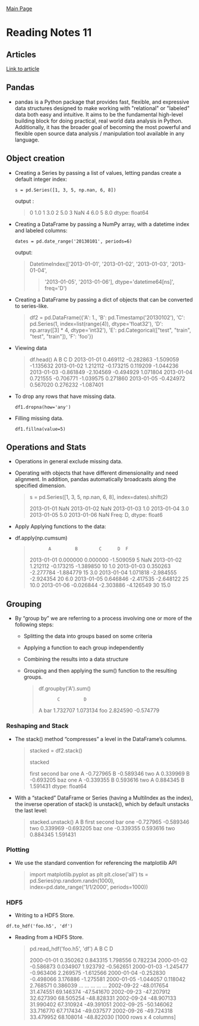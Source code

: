 [Main Page](../README.md)

# Reading Notes 11

## Articles  

[Link to article](https://pandas.pydata.org/pandas-docs/stable/user_guide/10min.html)

## Pandas

- pandas is a Python package that provides fast, flexible, and expressive data structures designed to make working with "relational" or "labeled" data both easy and intuitive. It aims to be the fundamental high-level building block for doing practical, real world data analysis in Python. Additionally, it has the broader goal of becoming the most powerful and flexible open source data analysis / manipulation tool available in any language.

## Object creation

- Creating a Series by passing a list of values, letting pandas create a default integer index:

  `s = pd.Series([1, 3, 5, np.nan, 6, 8])`

  output :

  > 0 1.0
  > 1 3.0
  > 2 5.0
  > 3 NaN
  > 4 6.0
  > 5 8.0
  > dtype: float64

- Creating a DataFrame by passing a NumPy array, with a datetime index and labeled columns:

  `dates = pd.date_range('20130101', periods=6)`

  output:

  > DatetimeIndex(['2013-01-01', '2013-01-02', '2013-01-03', '2013-01-04',
  >
  > > '2013-01-05', '2013-01-06'],
  > > dtype='datetime64[ns]', freq='D')

- Creating a DataFrame by passing a dict of objects that can be converted to series-like.

  > df2 = pd.DataFrame({'A': 1.,
  > 'B': pd.Timestamp('20130102'),
  > 'C': pd.Series(1, index=list(range(4)), dtype='float32'),
  > 'D': np.array([3] \* 4, dtype='int32'),
  > 'E': pd.Categorical(["test", "train", "test", "train"]),
  > 'F': 'foo'})

- Viewing data

  > df.head()
  > A B C D
  > 2013-01-01 0.469112 -0.282863 -1.509059 -1.135632
  > 2013-01-02 1.212112 -0.173215 0.119209 -1.044236
  > 2013-01-03 -0.861849 -2.104569 -0.494929 1.071804
  > 2013-01-04 0.721555 -0.706771 -1.039575 0.271860
  > 2013-01-05 -0.424972 0.567020 0.276232 -1.087401

- To drop any rows that have missing data.

  `df1.dropna(how='any')`

- Filling missing data.

  `df1.fillna(value=5)`

## Operations and Stats

- Operations in general exclude missing data.

- Operating with objects that have different dimensionality and need alignment. In addition, pandas automatically broadcasts along the specified dimension.

  > s = pd.Series([1, 3, 5, np.nan, 6, 8], index=dates).shift(2)
  >
  > 2013-01-01 NaN
  > 2013-01-02 NaN
  > 2013-01-03 1.0
  > 2013-01-04 3.0
  > 2013-01-05 5.0
  > 2013-01-06 NaN
  > Freq: D, dtype: float6

- Apply
  Applying functions to the data:

- df.apply(np.cumsum)

  >            A         B        C      D  F
  >
  > 2013-01-01 0.000000 0.000000 -1.509059 5 NaN
  > 2013-01-02 1.212112 -0.173215 -1.389850 10 1.0
  > 2013-01-03 0.350263 -2.277784 -1.884779 15 3.0
  > 2013-01-04 1.071818 -2.984555 -2.924354 20 6.0
  > 2013-01-05 0.646846 -2.417535 -2.648122 25 10.0
  > 2013-01-06 -0.026844 -2.303886 -4.126549 30 15.0

## Grouping

- By “group by” we are referring to a process involving one or more of the following steps:

  - Splitting the data into groups based on some criteria
  - Applying a function to each group independently
  - Combining the results into a data structure
  - Grouping and then applying the sum() function to the resulting groups.

    > df.groupby('A').sum()
    >
    >            C         D
    >
    > A
    > bar 1.732707 1.073134
    > foo 2.824590 -0.574779

### Reshaping and Stack

- The stack() method “compresses” a level in the DataFrame’s columns.

  > stacked = df2.stack()
  >
  > stacked
  >
  > first second
  > bar one A -0.727965
  > B -0.589346
  > two A 0.339969
  > B -0.693205
  > baz one A -0.339355
  > B 0.593616
  > two A 0.884345
  > B 1.591431
  > dtype: float64

- With a “stacked” DataFrame or Series (having a MultiIndex as the index), the inverse operation of stack() is unstack(), which by default unstacks the last level:
  > stacked.unstack()
  > A B
  > first second
  > bar one -0.727965 -0.589346
  > two 0.339969 -0.693205
  > baz one -0.339355 0.593616
  > two 0.884345 1.591431

### Plotting

- We use the standard convention for referencing the matplotlib API

  > import matplotlib.pyplot as plt
  > plt.close('all')
  > ts = pd.Series(np.random.randn(1000),
  > index=pd.date_range('1/1/2000', periods=1000))

### HDF5

- Writing to a HDF5 Store.

`df.to_hdf('foo.h5', 'df')`

- Reading from a HDF5 Store.

  > pd.read_hdf('foo.h5', 'df')
  > A B C D
  >
  > 2000-01-01 0.350262 0.843315 1.798556 0.782234
  > 2000-01-02 -0.586873 0.034907 1.923792 -0.562651
  > 2000-01-03 -1.245477 -0.963406 2.269575 -1.612566
  > 2000-01-04 -0.252830 -0.498066 3.176886 -1.275581
  > 2000-01-05 -1.044057 0.118042 2.768571 0.386039
  > ... ... ... ... ...
  > 2002-09-22 -48.017654 31.474551 69.146374 -47.541670
  > 2002-09-23 -47.207912 32.627390 68.505254 -48.828331
  > 2002-09-24 -48.907133 31.990402 67.310924 -49.391051
  > 2002-09-25 -50.146062 33.716770 67.717434 -49.037577
  > 2002-09-26 -49.724318 33.479952 68.108014 -48.822030
  > [1000 rows x 4 columns]